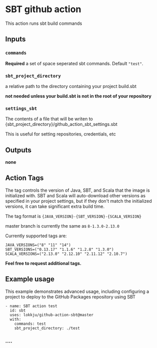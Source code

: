 
# SBT github action

This action runs sbt build commands

## Inputs

### `commands`

**Required** a set of space seperated sbt commands. Default `"test"`.

### `sbt_project_directory`

a relative path to the directory containing your project build.sbt

__not needed unless your build.sbt is not in the root of your repository__

### `settings_sbt`

The contents of a file that will be writen to {sbt_project_directory}/github_action_sbt_settings.sbt

This is useful for setting repositories, credentials, etc

## Outputs

**none**

## Action Tags

The tag controls the version of Java, SBT, and Scala that the image is initialized with.  SBT and Scala will auto-download other versions as specified in your project settings, but if they don't match the initialized versions, it can take significant extra build time.

The tag format is `{JAVA_VERSION}-{SBT_VERSION}-{SCALA_VERSION}`

master branch is currently the same as `8-1.3.0-2.13.0`

Currently supported tags are:
```
JAVA_VERSIONS=("8" "11" "14")
SBT_VERSIONS=("0.13.17" "1.1.6" "1.2.8" "1.3.0")
SCALA_VERSIONS=("2.13.0" "2.12.10" "2.11.12" "2.10.7")
```

__Feel free to request additional tags.__

## Example usage

This example demonstrates advanced usage, including configuring a project to deploy to the GitHub Packages repository using SBT
```
- name: SBT action test
  id: sbt
  uses: lokkju/github-action-sbt@master
  with:
    commands: test
    sbt_project_directory: ./test
```


### ....
